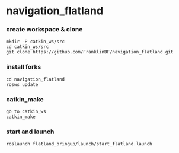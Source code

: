 # navigation_flatland

### create workspace & clone

````
mkdir -P catkin_ws/src
cd catkin_ws/src
git clone https://github.com/FranklinBF/navigation_flatland.git
````

### install forks
````
cd navigation_flatland
rosws update
````

### catkin_make
````
go to catkin_ws
catkin_make
````

### start and launch
````
roslaunch flatland_bringup/launch/start_flatland.launch 
````